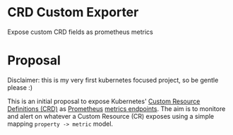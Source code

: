 # CRD Custom Exporter

Expose custom CRD fields as prometheus metrics

# Proposal

Disclaimer: this is my very first kubernetes focused project, so be gentle please :)

This is an initial proposal to expose Kubernetes' [Custom Resource Definitions (CRD)](https://kubernetes.io/docs/concepts/extend-kubernetes/api-extension/custom-resources/) as [Prometheus]() [metrics endpoints](). The aim is to monitore and alert on whatever a Custom Resource (CR) exposes using a simple mapping `property -> metric` model.
